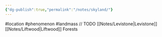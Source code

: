 ```yaml
---
{"dg-publish":true,"permalink":"/notes/skyland/"}
---
```


#location #phenomenon #landmass
// TODO
[[Notes/Levistone\|Levistone]]
[[Notes/Liftwood\|Liftwood]] Forests